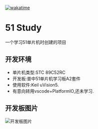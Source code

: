[![wakatime](https://wakatime.com/badge/user/cd8731d7-2366-4da2-8032-5bb5ad0d3122/project/f9b51ce6-6867-4f4e-815a-aab32e23cdcf.svg)](https://wakatime.com/badge/user/cd8731d7-2366-4da2-8032-5bb5ad0d3122/project/f9b51ce6-6867-4f4e-815a-aab32e23cdcf)

# 51 Study

一个学习51单片机时创建的项目

## 开发环境

- 单片机类型:STC 89C52RC
- 开发板:普中51单片机学习板A2套件
- 使用软件:Keil uVision5.
- 有意向转用vscode+PlatformIO,还未学习.

## 开发板图片

![开发板图片](./static/images/开发板图片.jpg)
